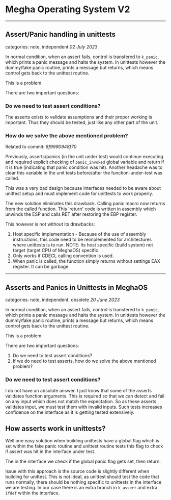 # Megha Operating System V2
----------------------------------------------------------------------------------------------------

## Assert/Panic handling in unittests
categories: note, independent
_02 July 2023_

In normal condition, when an assert fails, control is transfered to `k_panic`, which prints a panic
message and halts the system. In unittests however the dummy/fake panic routine, prints a message
but returns, which means control gets back to the unittest routine.

This is a problem.

There are two important questions:

### Do we need to test assert conditions?

The asserts exists to validate assumptions and their proper working is important. Thus they should
be tested, just like any other part of the unit.

### How do we solve the above mentioned problem?

Related to commit: _8f9990948f70_

Previously, asserts/panics (in the unit under test) would continue executing and required explicit
checking of `panic_invoked` global variable and return if it is true (indicating that panic
condition was hit). Another headache was to clear this variable in the unit tests before/after the
function-under-test was called.
    
This was a very bad design because interfaces needed to be aware about unittest setup and must
implement code for unittests to work properly.

The new solution eliminates this drawback. Calling panic macro now returns from the called function.
This 'return' code is written in assembly which unwinds the ESP and calls RET after restoring the
EBP register.

This however is not without its drawbacks:
1. Host specific implementation - Because of the use of assembly instructions, this code need to be
   reimplemented for architectures where unittests is to run.
   NOTE: Its host specific (build system) not target (target CPU of MeghaOS) specific.
2. Only works if CDECL calling convention is used.
3. When panic is called, the function simply returns without settings EAX register. It can be
   garbage.

------------------------------------------

## Asserts and Panics in Unittests in MeghaOS
categories: note, independent, obsolete
_20 June 2023_

In normal condition, when an assert fails, control is transfered to `k_panic`, which prints a panic
message and halts the system. In unittests however the dummy/fake panic routine, prints a message
but returns, which means control gets back to the unittest routine.

This is a problem.

There are two important questions:

1. Do we need to test assert conditions?
2. If we do need to test asserts, how do we solve the above mentioned problem?

### Do we need to test assert conditions?
I do not have an absolute answer. I just know that some of the asserts validates function arguments.
This is required so that we can detect and fail on any input which does not match the expectation.
So as these asserts validates input, we must test them with invalid inputs. Such tests increases
confidence on the interface as it is getting tested extensively.

## How asserts work in unittests?
Well one easy solution when building unittests have a global flag which is set within the fake panic
routine and unittest routine tests this flag to check if assert was hit in the interface under test.

The in the interface we check if the global panic flag gets set, then return.

Issue with this approach is the source code is slightly different when building for unittest. This
is not ideal, as unittest should test the code that runs normally, there should be nothing specific
to unittests in the interface we are testing. In our case there is an extra branch in `k_assert` and
extra `ifdef` within the interface.

